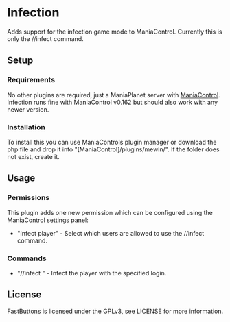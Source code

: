 # Infection
Adds support for the infection game mode to ManiaControl. Currently this is only the //infect command.
## Setup
### Requirements
No other plugins are required, just a ManiaPlanet server with <a href="http://maniacontrol.com">ManiaControl</a>.
Infection runs fine with ManiaControl v0.162 but should also work with any newer version.
### Installation
To install this you can use ManiaControls plugin manager or download the php file and drop it into "[ManiaControl]/plugins/mewin/". If the folder does not exist, create it.
## Usage
### Permissions
This plugin adds one new permission which can be configured using the ManiaControl settings panel:
* "Infect player" - Select which users are allowed to use the //infect command.

### Commands
* "//infect <login>" - Infect the player with the specified login.
## License
FastButtons is licensed under the GPLv3, see LICENSE for more information.
